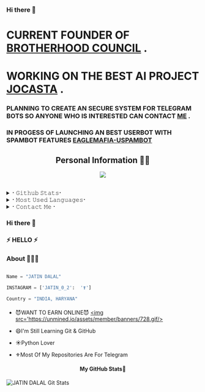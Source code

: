 ### Hi there 👋

<!--
**Jatindalal875/Jatindalal875** is a ✨ _special_ ✨ repository because its `README.md` (this file) appears on your GitHub profile.

Here are some ideas to get you started:

- 🔭 I’m currently working on ...
- 🌱 I’m currently learning ...
- 👯 I’m looking to collaborate on ...
- 🤔 I’m looking for help with ...
- 💬 Ask me about ...
- 📫 How to reach me: ...
- 😄 Pronouns: ...
- ⚡ Fun fact: ...
-->
# CURRENT FOUNDER OF [BROTHERHOOD COUNCIL](https://t.me//THE_BROTHERHOOD_COUNCIL) .

# WORKING ON THE BEST AI PROJECT [JOCASTA](https://github.com/TEAM-JOCASTA/JOCASTA) .

### PLANNING TO CREATE AN SECURE SYSTEM FOR TELEGRAM BOTS SO ANYONE WHO IS INTERESTED CAN CONTACT [ME](https://t.me//HUNTER_IS_BACK) .

### IN PROGESS OF LAUNCHING AN BEST USERBOT WITH SPAMBOT FEATURES [EAGLEMAFIA-USPAMBOT](https://github.com/Jatindalal875/EAGLE-MAFIA)

<h2 align="center"><b>Personal Information 👨‍💻</b></h2>




  
<p align="center">
  <img src="https://readme-typing-svg.herokuapp.com?color=F77247&width=420&lines=A+Passionate+Developer+From+India%E2%9C%8C%EF%B8%8F;Python%2C+Java%2C+Linux%E2%9D%A4%EF%B8%8F">
</p> 
<br>


<details>
<summary>⠂𝙶𝚒𝚝𝚑𝚞𝚋 𝚂𝚝𝚊𝚝𝚜⠂</summary>
<h2 align="center"><b>⠂𝙶𝚒𝚝𝚑𝚞𝚋 𝚂𝚝𝚊𝚝𝚜⠐
<br>
<br>

----
![GitHub followers](https://img.shields.io/github/followers/Jatindalal875?label=Follow&style=social)
![](https://visitor-badge.glitch.me/badge?page_id=Jatindalal875.Jatindalal875)
[![Profile views](https://komarev.com/ghpvc/?username=Jatindalal875&label=Profile%20views)](https://github.com/Jatindalal875)
![Github Trophy](https://github-profile-trophy.vercel.app/?username=Jatindalal875)
  
<a href="https://github-readme-stats.vercel.app/api?username=Jatindalal875&layout=compact&show_icons=true&theme=chartreuse-dark&cache_seconds=1800">
    <img width="60%" align="center" alt="𝙼𝚢 𝙶𝚒𝚝𝚑𝚞𝚋 𝚂𝚝𝚊𝚝𝚜" src="https://github-readme-stats.vercel.app/api?username=Jatindalal875&show_icons=true&include_all_commits=true&theme=chartreuse-dark&cache_seconds=86400" />

</a>
</b></h2>  
</details>

<details>
<summary>⠂𝙼𝚘𝚜𝚝 𝚄𝚜𝚎𝚍 𝙻𝚊𝚗𝚐𝚞𝚊𝚐𝚎𝚜⠂</summary>
<h2 align="center"><b>⠂𝙼𝚘𝚜𝚝 𝚄𝚜𝚎𝚍 𝙻𝚊𝚗𝚐𝚞𝚊𝚐𝚎𝚜⠐
<br>
<br>
<a href="https://github-readme-stats.vercel.app/api/top-langs/?username=Jatindalal875&layout=compact&theme=midnight-purple&hide=Css">
    <img width="60%" align="center" alt="Most Used Languages" src="https://github-readme-stats.vercel.app/api/top-langs/?username=Jatindalal875&layout=compact&theme=midnight-purple&hide=Css" />
</a>
</b></h2>  
</details>

<details>
<summary>⠂𝙲𝚘𝚗𝚝𝚊𝚌𝚝 𝙼𝚎⠐</summary>
<h2 align="center"><b>⠂𝙲𝚘𝚗𝚝𝚊𝚌𝚝 𝙼𝚎⠐
  <br>
  <br>
  
  
[![Gmail](https://img.shields.io/badge/Gmail.com-0072c6?style=for-the-badge&logo=Microsoft-Outlook&logoColor=Green)](jatindalal875@gmail.com)</b></h2>
</details>





### Hi there 👋

### ⚡ HELLO ⚡

### About 🙋🏻‍♂️

```python

Name = "JATIN DALAL"

INSTAGRAM = ['JATIN_0_2':  '❣️']

Country = "INDIA, HARYANA"
```

#### 
- 😈WANT TO EARN ONLINE😈
<a href='https://unmined.io/?referral=188872' target='_blank'><img src='https://unmined.io/assets/member/banners/728.gif/></a>


<!--

**
- 🌱 I’m currently learning ...

- 👯 I’m looking to collaborate on ...

- 🤔 I’m looking for help with ...

- 💬 Ask me about ...

- 📫 How to reach me: ...

- 😄 Pronouns: ...

- ⚡ Fun fact: ...

-->

- 😄I'm Still Learning Git & GitHub

- ☀️Python Lover

- ⚜️Most Of My Repositories Are For Telegram

<h4 align="center"><b>My GitHub Stats💛</b></h4>

![JATIN DALAL Git Stats](https://github-readme-stats.vercel.app/api?username=JATINDALAL875&include_all_commits=true&count_private=true&theme=highcontrast)
